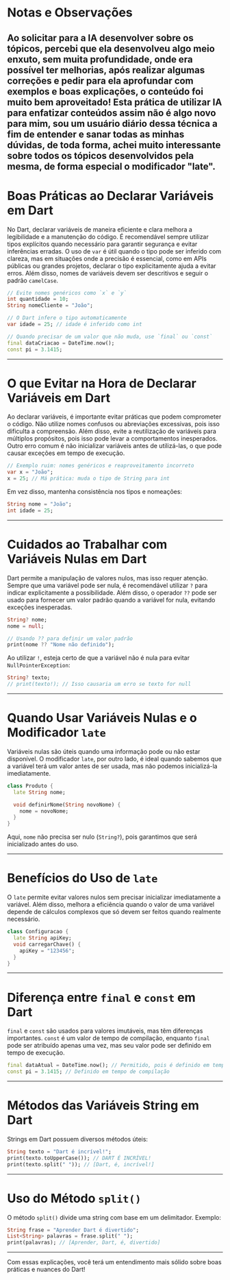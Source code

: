 # Notas e Observações

Ao solicitar para a IA desenvolver sobre os tópicos, percebi que ela desenvolveu algo meio enxuto, sem muita profundidade, onde era possível ter melhorias, após realizar algumas correções e pedir para ela aprofundar com exemplos e boas explicações, o conteúdo foi muito bem aproveitado! Esta prática de utilizar IA para enfatizar conteúdos assim não é algo novo para mim, sou um usuário diário dessa técnica a fim de entender e sanar todas as minhas dúvidas, de toda forma, achei muito interessante sobre todos os tópicos desenvolvidos pela mesma, de forma especial o modificador "late".
---

# Boas Práticas ao Declarar Variáveis em Dart

No Dart, declarar variáveis de maneira eficiente e clara melhora a legibilidade e a manutenção do código. É recomendável sempre utilizar tipos explícitos quando necessário para garantir segurança e evitar inferências erradas. O uso de `var` é útil quando o tipo pode ser inferido com clareza, mas em situações onde a precisão é essencial, como em APIs públicas ou grandes projetos, declarar o tipo explicitamente ajuda a evitar erros. Além disso, nomes de variáveis devem ser descritivos e seguir o padrão `camelCase`.

```dart
// Evite nomes genéricos como `x` e `y`
int quantidade = 10;
String nomeCliente = "João";

// O Dart infere o tipo automaticamente
var idade = 25; // idade é inferido como int

// Quando precisar de um valor que não muda, use `final` ou `const`
final dataCriacao = DateTime.now();
const pi = 3.1415;
```

---

# O que Evitar na Hora de Declarar Variáveis em Dart

Ao declarar variáveis, é importante evitar práticas que podem comprometer o código. Não utilize nomes confusos ou abreviações excessivas, pois isso dificulta a compreensão. Além disso, evite a reutilização de variáveis para múltiplos propósitos, pois isso pode levar a comportamentos inesperados. Outro erro comum é não inicializar variáveis antes de utilizá-las, o que pode causar exceções em tempo de execução.

```dart
// Exemplo ruim: nomes genéricos e reaproveitamento incorreto
var x = "João";
x = 25; // Má prática: muda o tipo de String para int
```

Em vez disso, mantenha consistência nos tipos e nomeações:

```dart
String nome = "João";
int idade = 25;
```

---

# Cuidados ao Trabalhar com Variáveis Nulas em Dart

Dart permite a manipulação de valores nulos, mas isso requer atenção. Sempre que uma variável pode ser nula, é recomendável utilizar `?` para indicar explicitamente a possibilidade. Além disso, o operador `??` pode ser usado para fornecer um valor padrão quando a variável for nula, evitando exceções inesperadas.

```dart
String? nome;
nome = null;

// Usando ?? para definir um valor padrão
print(nome ?? "Nome não definido");
```

Ao utilizar `!`, esteja certo de que a variável não é nula para evitar `NullPointerException`:

```dart
String? texto;
// print(texto!); // Isso causaria um erro se texto for null
```

---

# Quando Usar Variáveis Nulas e o Modificador `late`

Variáveis nulas são úteis quando uma informação pode ou não estar disponível. O modificador `late`, por outro lado, é ideal quando sabemos que a variável terá um valor antes de ser usada, mas não podemos inicializá-la imediatamente.

```dart
class Produto {
  late String nome;

  void definirNome(String novoNome) {
    nome = novoNome;
  }
}
```

Aqui, `nome` não precisa ser nulo (`String?`), pois garantimos que será inicializado antes do uso.

---

# Benefícios do Uso de `late`

O `late` permite evitar valores nulos sem precisar inicializar imediatamente a variável. Além disso, melhora a eficiência quando o valor de uma variável depende de cálculos complexos que só devem ser feitos quando realmente necessário.

```dart
class Configuracao {
  late String apiKey;
  void carregarChave() {
    apiKey = "123456";
  }
}
```

---

# Diferença entre `final` e `const` em Dart

`final` e `const` são usados para valores imutáveis, mas têm diferenças importantes. `const` é um valor de tempo de compilação, enquanto `final` pode ser atribuído apenas uma vez, mas seu valor pode ser definido em tempo de execução.

```dart
final dataAtual = DateTime.now(); // Permitido, pois é definido em tempo de execução
const pi = 3.1415; // Definido em tempo de compilação
```

---

# Métodos das Variáveis String em Dart

Strings em Dart possuem diversos métodos úteis:

```dart
String texto = "Dart é incrível!";
print(texto.toUpperCase()); // DART É INCRÍVEL!
print(texto.split(" ")); // [Dart, é, incrível!]
```

---

# Uso do Método `split()`

O método `split()` divide uma string com base em um delimitador. Exemplo:

```dart
String frase = "Aprender Dart é divertido";
List<String> palavras = frase.split(" ");
print(palavras); // [Aprender, Dart, é, divertido]
```

---

Com essas explicações, você terá um entendimento mais sólido sobre boas práticas e nuances do Dart!

